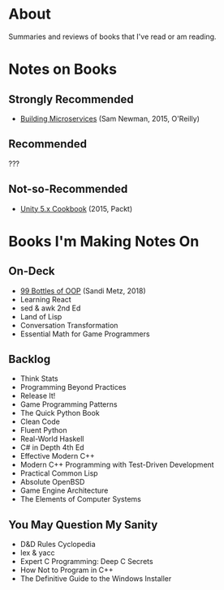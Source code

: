 # About

Summaries and reviews of books that I've read or am reading.

# Notes on Books

## Strongly Recommended

* [Building Microservices](./building-microservices.md) (Sam Newman, 2015, O'Reilly)

## Recommended

???

## Not-so-Recommended

* [Unity 5.x Cookbook](./unity-5x-cookbook.md) (2015, Packt)

# Books I'm Making Notes On

## On-Deck

* [99 Bottles of OOP](./99-bottles-of-oop.md) (Sandi Metz, 2018)
* Learning React
* sed & awk 2nd Ed
* Land of Lisp
* Conversation Transformation
* Essential Math for Game Programmers

## Backlog

* Think Stats
* Programming Beyond Practices
* Release It!
* Game Programming Patterns
* The Quick Python Book
* Clean Code
* Fluent Python
* Real-World Haskell
* C# in Depth 4th Ed
* Effective Modern C++
* Modern C++ Programming with Test-Driven Development
* Practical Common Lisp
* Absolute OpenBSD
* Game Engine Architecture
* The Elements of Computer Systems

## You May Question My Sanity

* D&D Rules Cyclopedia
* lex & yacc
* Expert C Programming: Deep C Secrets
* How Not to Program in C++
* The Definitive Guide to the Windows Installer
